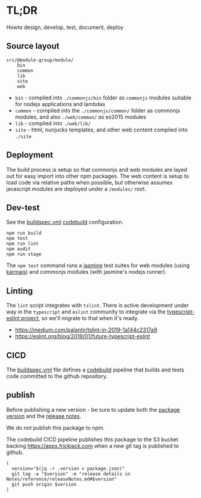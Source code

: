 # TL;DR

Howto design, develop, test, document, deploy

## Source layout

```
src/@module-group/module/
    bin
    common
    lib
    site
    web
```

* `bin` - compiled into `./commonjs/bin` folder as `commonjs` modules suitable for nodejs applications and lambdas
* `common` - compiled into the `./commonjs/common/` folder as commonjs modules, and also `./web/common/` as es2015 modules
* `lib` - compiled into `./web/lib/`
* `site` - html, nunjucks templates, and other web content compiled into `./site`

## Deployment

The build process is setup so that commonjs and web modules are layed out for easy import into other npm packages.  The web content is setup to load code via relative paths when possible, but otherwise assumes javascript modules are deployed under a `/modules/` root.


## Dev-test

See the [buildspec.yml](../../buildspec.yml) [codebuild](https://aws.amazon.com/codebuild/) configuration.

```
npm run build
npm test
npm run lint
npm audit
npm run stage
```

The `npm test` command runs a [jasmine](https://jasmine.github.io/index.html) test suites for web modules (using [karmajs](http://karma-runner.github.io/4.0/index.html)) and commonjs modules (with jasmine's nodejs runner).

## Linting

The `lint` script integrates with `tslint`.  There is active development under way in the `typescript` and `eslint` community to integrate via the [typescript-eslint project](https://github.com/typescript-eslint/typescript-eslint), so we'll migrate to that when it's ready.

* https://medium.com/palantir/tslint-in-2019-1a144c2317a9
* https://eslint.org/blog/2019/01/future-typescript-eslint

## CICD

The [buildspec.yml](../../buildspec.yml) file defines a [codebuild](https://aws.amazon.com/codebuild/) pipeline that builds and tests code committed to the github repository.

## publish

Before publishing a new version - be sure to update both the [package version](../../package.json) and the [release notes](../reference/releaseNotes.md).

We do not publish this package to npm.

The codebuild CICD pipeline publishes this package to the S3 bucket backing https://apps.frickjack.com when a new git tag is published to github.
```
(
  version="$(jq -r .version < package.json)"
  git tag -a "$version" -m "release details in Notes/reference/releaseNotes.md#$version"
  git push origin $version
)
```
